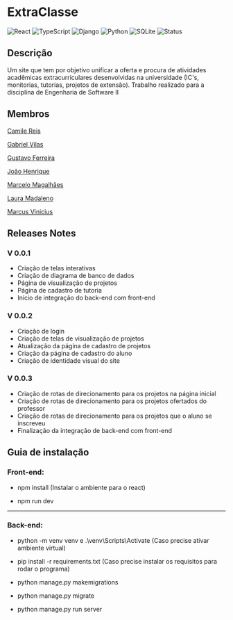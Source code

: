 # ExtraClasse

![React](https://img.shields.io/badge/React-18.2%2B-61DAFB?style=for-the-badge&logo=react)
![TypeScript](https://img.shields.io/badge/TypeScript-5.2%2B-3178C6?style=for-the-badge&logo=typescript)
![Django](https://img.shields.io/badge/Django-5.0-092E20?style=for-the-badge&logo=django)
![Python](https://img.shields.io/badge/Python-3.10%2B-blue?style=for-the-badge&logo=python)
![SQLite](https://img.shields.io/badge/SQLite-3.45%2B-003B57?style=for-the-badge&logo=sqlite)
![Status](https://img.shields.io/badge/Status-Concluído-green?style=for-the-badge)

## Descrição
Um site que tem por objetivo unificar a oferta e procura de atividades acadêmicas extracurriculares desenvolvidas na universidade (IC's, monitorias, tutorias, projetos de extensão). Trabalho realizado para a disciplina de Engenharia de Software II

## Membros
[Camile Reis](https://github.com/camile16)

[Gabriel Vilas](https://github.com/vilas000)

[Gustavo Ferreira](https://github.com/gusthcf)

[João Henrique](https://github.com/JoaoHPS06)

[Marcelo Magalhães](https://github.com/marcelovmag)

[Laura Madaleno](https://github.com/laurmada)

[Marcus Vinicius](https://github.com/MarcusViniAraujo)


## Releases Notes

### V 0.0.1
* Criação de telas interativas
* Criação de diagrama de banco de dados
* Página de visualização de projetos
* Página de cadastro de tutoria
* Início de integração do back-end com front-end

### V 0.0.2
* Criação de login
* Criação de telas de visualização de projetos
* Atualização da página de cadastro de projetos
* Criação da página de cadastro do aluno
* Criação de identidade visual do site

### V 0.0.3
* Criação de rotas de direcionamento para os projetos na página inicial
* Criação de rotas de direcionamento para os projetos ofertados do professor
* Criação de rotas de direcionamento para os projetos que o aluno se inscreveu
* Finalização da integração de back-end com front-end

## Guia de instalação
### Front-end:

  * npm install (Instalar o ambiente para o react)

  * npm run dev
---
### Back-end:

  * python -m venv venv  e .\venv\Scripts\Activate (Caso precise ativar ambiente virtual)
  * pip install -r requirements.txt (Caso precise instalar os requisitos para rodar o programa)

  * python manage.py makemigrations
  * python manage.py migrate

  * python manage.py run server
